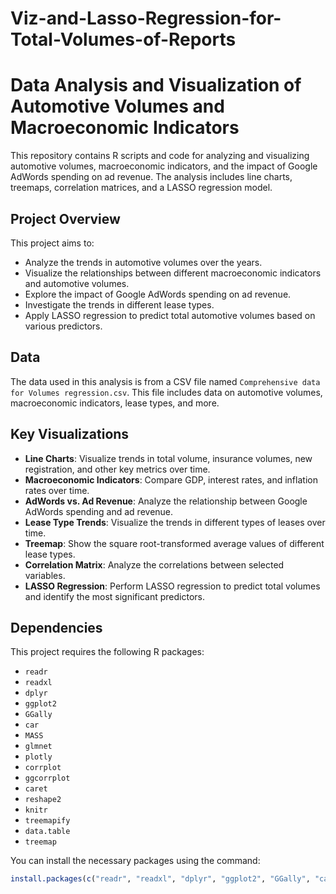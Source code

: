 # Viz-and-Lasso-Regression-for-Total-Volumes-of-Reports
# Data Analysis and Visualization of Automotive Volumes and Macroeconomic Indicators

This repository contains R scripts and code for analyzing and visualizing automotive volumes, macroeconomic indicators, and the impact of Google AdWords spending on ad revenue. The analysis includes line charts, treemaps, correlation matrices, and a LASSO regression model.

## Project Overview

This project aims to:

- Analyze the trends in automotive volumes over the years.
- Visualize the relationships between different macroeconomic indicators and automotive volumes.
- Explore the impact of Google AdWords spending on ad revenue.
- Investigate the trends in different lease types.
- Apply LASSO regression to predict total automotive volumes based on various predictors.

## Data

The data used in this analysis is from a CSV file named `Comprehensive data for Volumes regression.csv`. This file includes data on automotive volumes, macroeconomic indicators, lease types, and more.

## Key Visualizations

- **Line Charts**: Visualize trends in total volume, insurance volumes, new registration, and other key metrics over time.
- **Macroeconomic Indicators**: Compare GDP, interest rates, and inflation rates over time.
- **AdWords vs. Ad Revenue**: Analyze the relationship between Google AdWords spending and ad revenue.
- **Lease Type Trends**: Visualize the trends in different types of leases over time.
- **Treemap**: Show the square root-transformed average values of different lease types.
- **Correlation Matrix**: Analyze the correlations between selected variables.
- **LASSO Regression**: Perform LASSO regression to predict total volumes and identify the most significant predictors.

## Dependencies

This project requires the following R packages:

- `readr`
- `readxl`
- `dplyr`
- `ggplot2`
- `GGally`
- `car`
- `MASS`
- `glmnet`
- `plotly`
- `corrplot`
- `ggcorrplot`
- `caret`
- `reshape2`
- `knitr`
- `treemapify`
- `data.table`
- `treemap`

You can install the necessary packages using the command:

```R
install.packages(c("readr", "readxl", "dplyr", "ggplot2", "GGally", "car", "MASS", "glmnet", "plotly", "corrplot", "ggcorrplot", "caret", "reshape2", "knitr", "treemapify", "data.table", "treemap"))
